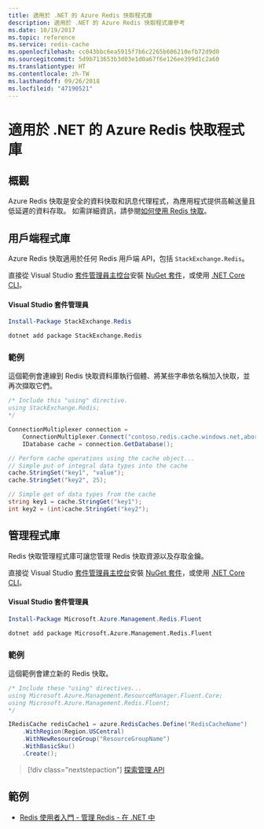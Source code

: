 ```yaml
---
title: 適用於 .NET 的 Azure Redis 快取程式庫
description: 適用於 .NET 的 Azure Redis 快取程式庫參考
ms.date: 10/19/2017
ms.topic: reference
ms.service: redis-cache
ms.openlocfilehash: cc043bbc6ea5915f7b6c2265b606210efb72d9d0
ms.sourcegitcommit: 5d9b713653b3d03e1d0a67f6e126ee399d1c2a60
ms.translationtype: HT
ms.contentlocale: zh-TW
ms.lasthandoff: 09/26/2018
ms.locfileid: "47190521"
---
```

# <a name="azure-redis-cache-libraries-for-net"></a>適用於 .NET 的 Azure Redis 快取程式庫

## <a name="overview"></a>概觀

Azure Redis 快取是安全的資料快取和訊息代理程式，為應用程式提供高輸送量且低延遲的資料存取。  如需詳細資訊，請參閱[如何使用 Redis 快取](https://docs.microsoft.com/azure/redis-cache/cache-dotnet-how-to-use-azure-redis-cache)。

## <a name="client-library"></a>用戶端程式庫

Azure Redis 快取適用於任何 Redis 用戶端 API，包括 `StackExchange.Redis`。

直接從 Visual Studio [套件管理員主控台][PackageManager]安裝 [NuGet 套件](https://www.nuget.org/packages/StackExchange.Redis)，或使用 [.NET Core CLI][DotNetCLI]。

#### <a name="visual-studio-package-manager"></a>Visual Studio 套件管理員

```powershell
Install-Package StackExchange.Redis
```

```bash
dotnet add package StackExchange.Redis
```

### <a name="example"></a>範例

這個範例會連線到 Redis 快取資料庫執行個體、將某些字串依名稱加入快取，並再次擷取它們。

```csharp
/* Include this "using" directive.
using StackExchange.Redis;
*/

ConnectionMultiplexer connection = 
    ConnectionMultiplexer.Connect("contoso.redis.cache.windows.net,abortConnect=false,ssl=true,password=...");
    IDatabase cache = connection.GetDatabase();

// Perform cache operations using the cache object...
// Simple put of integral data types into the cache
cache.StringSet("key1", "value");
cache.StringSet("key2", 25);

// Simple get of data types from the cache
string key1 = cache.StringGet("key1");
int key2 = (int)cache.StringGet("key2");
```

## <a name="management-library"></a>管理程式庫

Redis 快取管理程式庫可讓您管理 Redis 快取資源以及存取金鑰。

直接從 Visual Studio [套件管理員主控台][PackageManager]安裝 [NuGet 套件](https://www.nuget.org/packages/Microsoft.Azure.Management.Redis.Fluent)，或使用 [.NET Core CLI][DotNetCLI]。

#### <a name="visual-studio-package-manager"></a>Visual Studio 套件管理員

```powershell
Install-Package Microsoft.Azure.Management.Redis.Fluent
```

```bash
dotnet add package Microsoft.Azure.Management.Redis.Fluent
```

### <a name="example"></a>範例

這個範例會建立新的 Redis 快取。

```csharp
/* Include these "using" directives...
using Microsoft.Azure.Management.ResourceManager.Fluent.Core;
using Microsoft.Azure.Management.Redis.Fluent;
*/

IRedisCache redisCache1 = azure.RedisCaches.Define("RedisCacheName")
    .WithRegion(Region.USCentral)
    .WithNewResourceGroup("ResourceGroupName")
    .WithBasicSku()
    .Create();
```

> [!div class="nextstepaction"]
> [探索管理 API](/dotnet/api/overview/azure/rediscache/management)


## <a name="samples"></a>範例

* [Redis 使用者入門 - 管理 Redis - 在 .NET 中](https://github.com/Azure-Samples/redis-cache-dotnet-manage-cache)

[PackageManager]: https://docs.microsoft.com/nuget/tools/package-manager-console
[DotNetCLI]: https://docs.microsoft.com/dotnet/core/tools/dotnet-add-package

